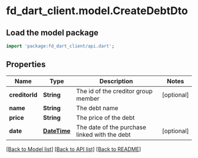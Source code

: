 # fd_dart_client.model.CreateDebtDto

## Load the model package
```dart
import 'package:fd_dart_client/api.dart';
```

## Properties
Name | Type | Description | Notes
------------ | ------------- | ------------- | -------------
**creditorId** | **String** | The id of the creditor group member | [optional] 
**name** | **String** | The debt name | 
**price** | **String** | The price of the debt | 
**date** | [**DateTime**](DateTime.md) | The date of the purchase linked with the debt | [optional] 

[[Back to Model list]](../README.md#documentation-for-models) [[Back to API list]](../README.md#documentation-for-api-endpoints) [[Back to README]](../README.md)


